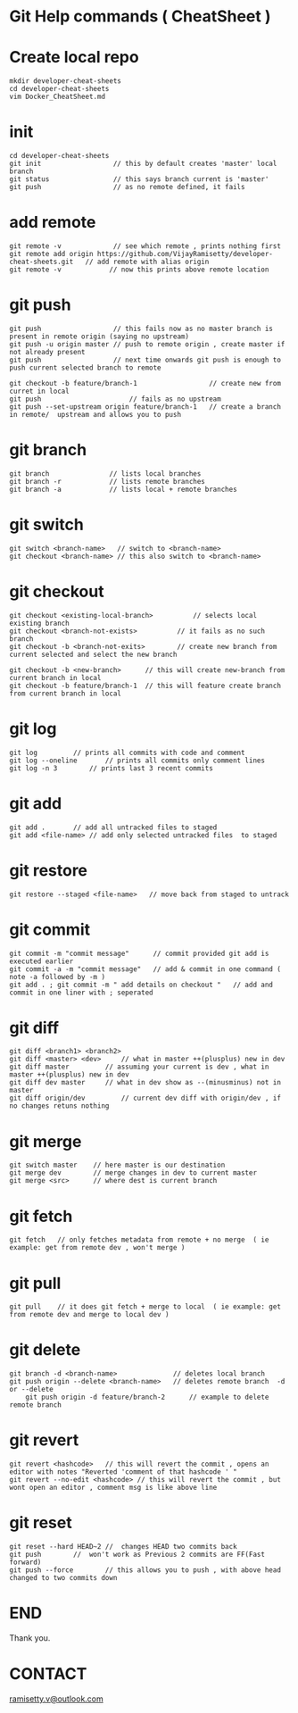 # Git Help commands ( CheatSheet )

# Create local repo 
	mkdir developer-cheat-sheets
	cd developer-cheat-sheets
	vim Docker_CheatSheet.md
# init
	cd developer-cheat-sheets
	git init                  // this by default creates 'master' local branch
	git status                // this says branch current is 'master'
	git push                  // as no remote defined, it fails 
# add remote 
	git remote -v             // see which remote , prints nothing first 
	git remote add origin https://github.com/VijayRamisetty/developer-cheat-sheets.git   // add remote with alias origin 
	git remote -v            // now this prints above remote location
# git push
	git push                  // this fails now as no master branch is present in remote origin (saying no upstream) 
	git push -u origin master // push to remote origin , create master if not already present
	git push                  // next time onwards git push is enough to push current selected branch to remote
	
	git checkout -b feature/branch-1                  // create new from curret in local
	git push					  // fails as no upstream  
	git push --set-upstream origin feature/branch-1   // create a branch in remote/  upstream and allows you to push

# git branch
	git branch               // lists local branches
	git branch -r            // lists remote branches
	git branch -a            // lists local + remote branches
# git switch
	git switch <branch-name>   // switch to <branch-name>
	git checkout <branch-name> // this also switch to <branch-name>
# git checkout
	git checkout <existing-local-branch>		  // selects local existing branch
	git checkout <branch-not-exists>		  // it fails as no such branch
	git checkout -b <branch-not-exits>		  // create new branch from current selected and select the new branch
	
	git checkout -b <new-branch>	  // this will create new-branch from current branch in local
	git checkout -b feature/branch-1  // this will feature create branch from current branch in local
# git log
	git log			// prints all commits with code and comment
	git log --oneline       // prints all commits only comment lines
	git log -n 3		// prints last 3 recent commits
# git add
	git add .		// add all untracked files to staged  
	git add <file-name>	// add only selected untracked files  to staged
# git restore  
	git restore --staged <file-name>   // move back from staged to untrack 
# git commit
	git commit -m "commit message"		// commit provided git add is executed earlier
	git commit -a -m "commit message" 	// add & commit in one command ( note -a followed by -m )
	git add . ; git commit -m " add details on checkout "   // add and commit in one liner with ; seperated
# git diff
	git diff <branch1> <branch2>
	git diff <master> <dev>     // what in master ++(plusplus) new in dev
	git diff master 	    // assuming your current is dev , what in master ++(plusplus) new in dev
	git diff dev master	    // what in dev show as --(minusminus) not in master 
	git diff origin/dev         // current dev diff with origin/dev , if no changes retuns nothing
# git merge
	git switch master    // here master is our destination
	git merge dev	     // merge changes in dev to current master 
	git merge <src>	     // where dest is current branch
# git fetch
	git fetch	// only fetches metadata from remote + no merge  ( ie example: get from remote dev , won't merge )
# git pull 
	git pull 	// it does git fetch + merge to local  ( ie example: get from remote dev and merge to local dev )
# git delete
	git branch -d <branch-name>              // deletes local branch
	git push origin --delete <branch-name>   // deletes remote branch  -d or --delete
        git push origin -d feature/branch-2      // example to delete remote branch
# git revert
	git revert <hashcode> 	// this will revert the commit , opens an editor with notes "Reverted 'comment of that hashcode ' "
	git revert --no-edit <hashcode> // this will revert the commit , but wont open an editor , comment msg is like above line
# git reset 
	git reset --hard HEAD~2 //  changes HEAD two commits back
	git push 		//  won't work as Previous 2 commits are FF(Fast forward)
	git push --force        // this allows you to push , with above head changed to two commits down 
  

# END 
Thank you. 
# CONTACT
ramisetty.v@outlook.com 
